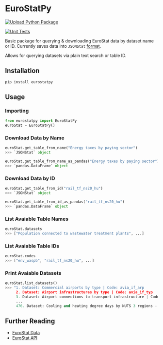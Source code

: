 # EuroStatPy

[![Upload Python Package](https://github.com/deepwaterpaladin/eurostatpy/actions/workflows/publish.yml/badge.svg)](https://github.com/deepwaterpaladin/eurostatpy/actions/workflows/publish.yml)

[![Unit Tests](https://github.com/deepwaterpaladin/eurostatpy/actions/workflows/qa-tests.yml/badge.svg)](https://github.com/deepwaterpaladin/eurostatpy/actions/workflows/qa-tests.yml)

Basic package for querying &amp; downloading EuroStat data by dataset name or ID. Currently saves data into `JSONStat` [format](https://github.com/26fe/jsonstat.py).

Allows for querying datasets via plain text search or table ID.

## Installation

`pip install eurostatpy`

## Usage

### Importing

```python
from eurostatpy import EuroStatPy
euroStat = EuroStatPy()
```

### Download Data by Name

```python
euroStat.get_table_from_name("Energy taxes by paying sector")
>>> `JSONStat` object

euroStat.get_table_from_name_as_pandas("Energy taxes by paying sector")
>>> `pandas.DataFrame` object
```

### Download Data by ID

```python
euroStat.get_table_from_id("rail_tf_ns20_hu")
>>> `JSONStat` object

euroStat.get_table_from_id_as_pandas("rail_tf_ns20_hu")
>>> `pandas.DataFrame` object
```

### List Avaiable Table Names

```python
euroStat.datasets
>>> ["Population connected to wastewater treatment plants", ...]
```

### List Avaiable Table IDs

```python
euroStat.codes
>>> ["env_waspb", "rail_tf_ns20_hu", ...]
```

### Print Avaiable Datasets

```python
euroStat.list_datasets()
>>> "1. Dataset: Commercial airports by type | Code: avia_if_arp
     2. Dataset: Airport infrastructures by type | Code: avia_if_typ
     3. Dataset: Airport connections to transport infrastructure | Code: avia_if_arp_co
     ...
     476. Dataset: Cooling and heating degree days by NUTS 3 regions - monthly data | Code: nrg_chddr2_m"
```

## Further Reading

- [EuroStat Data](https://ec.europa.eu/eurostat/web/main/data/database)
- [EuroStat API](https://wikis.ec.europa.eu/display/EUROSTATHELP/API+-+Getting+started+with+statistics+API)
